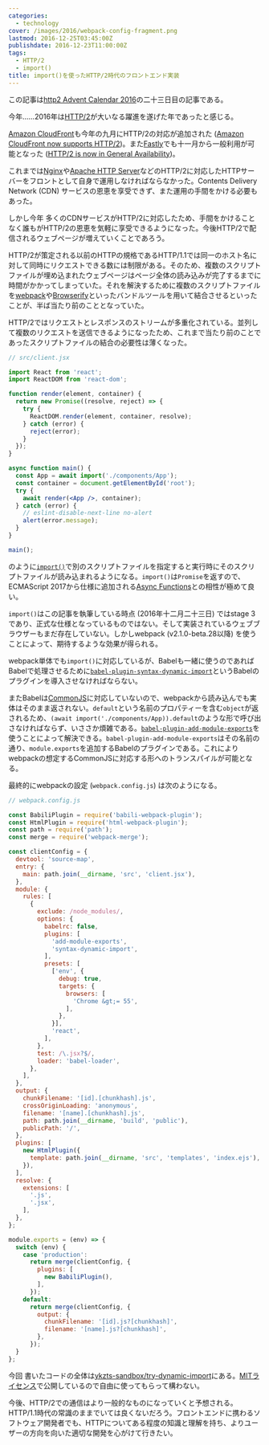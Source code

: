 ```yaml
---
categories:
  - technology
cover: /images/2016/webpack-config-fragment.png
lastmod: 2016-12-25T03:45:00Z
publishdate: 2016-12-23T11:00:00Z
tags:
  - HTTP/2
  - import()
title: import()を使ったHTTP/2時代のフロントエンド実装
---
```


この記事は[http2 Advent Calendar 2016](http://qiita.com/advent-calendar/2016/http2)の二十三日目の記事である。

今年……2016年は[HTTP/2](https://http2.github.io/)が大いなる躍進を遂げた年であったと感じる。

[Amazon CloudFront](https://aws.amazon.com/jp/cloudfront/)も今年の九月にHTTP/2の対応が追加された ([Amazon CloudFront now supports HTTP/2](https://aws.amazon.com/about-aws/whats-new/2016/09/amazon-cloudfront-now-supports-http2/))。また[Fastly](https://www.fastly.com/)でも十一月から一般利用が可能となった ([HTTP/2 is now in General Availability](https://www.fastly.com/blog/http2-now-general-availability))。

これまでは[Nginx](https://nginx.org/)や[Apache HTTP Server](https://httpd.apache.org)などのHTTP/2に対応したHTTPサーバーをフロントとして自身で運用しなければならなかった。Contents Delivery Network (CDN) サービスの恩恵を享受できず、また運用の手間をかける必要もあった。

しかし今年 多くのCDNサービスがHTTP/2に対応したため、手間をかけることなく誰もがHTTP/2の恩恵を気軽に享受できるようになった。今後HTTP/2で配信されるウェブページが増えていくことであろう。

<!--more-->

HTTP/2が策定される以前のHTTPの規格であるHTTP/1.1では同一のホスト名に対して同時にリクエストできる数には制限がある。そのため、複数のスクリプトファイルが埋め込まれたウェブページはページ全体の読み込みが完了するまでに時間がかかってしまっていた。それを解決するために複数のスクリプトファイルを[webpack](https://webpack.js.org/)や[Browserify](http://browserify.org/)といったバンドルツールを用いて結合させるといったことが、半ば当たり前のこととなっていた。

HTTP/2ではリクエストとレスポンスのストリームが多重化されている。並列して複数のリクエストを送信できるようになったため、これまで当たり前のことであったスクリプトファイルの結合の必要性は薄くなった。

```jsx
// src/client.jsx

import React from 'react';
import ReactDOM from 'react-dom';

function render(element, container) {
  return new Promise((resolve, reject) => {
    try {
      ReactDOM.render(element, container, resolve);
    } catch (error) {
      reject(error);
    }
  });
}

async function main() {
  const App = await import('./components/App');
  const container = document.getElementById('root');
  try {
    await render(<App />, container);
  } catch (error) {
    // eslint-disable-next-line no-alert
    alert(error.message);
  }
}

main();
```

のように[`import()`](https://github.com/tc39/proposal-dynamic-import)で別のスクリプトファイルを指定すると実行時にそのスクリプトファイルが読み込まれるようになる。`import()`は`Promise`を返すので、ECMAScript 2017から仕様に追加される[Async Functions](https://tc39.github.io/ecmascript-asyncawait/)との相性が極めて良い。

`import()`はこの記事を執筆している時点 (2016年十二月二十三日) ではstage 3であり、正式な仕様となっているものではない。そして実装されているウェブブラウザーもまだ存在していない。しかしwebpack (v2.1.0-beta.28以降) を使うことによって、期待するような効果が得られる。

webpack単体でも`import()`に対応しているが、Babelも一緒に使うのであればBabelで処理させるために[`babel-plugin-syntax-dynamic-import`](https://www.npmjs.com/package/babel-plugin-syntax-dynamic-import)というBabelのプラグインを導入させなければならない。

またBabelは[CommonJS](http://www.commonjs.org/)に対応していないので、webpackから読み込んでも実体はそのまま返されない。`default`という名前のプロパティーを含む`object`が返されるため、`(await import('./components/App)).default`のような形で呼び出さなければならず、いささか煩雑である。[`babel-plugin-add-module-exports`](https://www.npmjs.com/package/babel-plugin-add-module-exports)を使うことによって解決できる。`babel-plugin-add-module-exports`はその名前の通り、`module.exports`を追加するBabelのプラグインである。これによりwebpackの想定するCommonJSに対応する形へのトランスパイルが可能となる。

最終的にwebpackの設定 (`webpack.config.js`) は次のようになる。

```javascript
// webpack.config.js

const BabiliPlugin = require('babili-webpack-plugin');
const HtmlPlugin = require('html-webpack-plugin');
const path = require('path');
const merge = require('webpack-merge');

const clientConfig = {
  devtool: 'source-map',
  entry: {
    main: path.join(__dirname, 'src', 'client.jsx'),
  },
  module: {
    rules: [
      {
        exclude: /node_modules/,
        options: {
          babelrc: false,
          plugins: [
            'add-module-exports',
            'syntax-dynamic-import',
          ],
          presets: [
            ['env', {
              debug: true,
              targets: {
                browsers: [
                  'Chrome &gt;= 55',
                ],
              },
            }],
            'react',
          ],
        },
        test: /\.jsx?$/,
        loader: 'babel-loader',
      },
    ],
  },
  output: {
    chunkFilename: '[id].[chunkhash].js',
    crossOriginLoading: 'anonymous',
    filename: '[name].[chunkhash].js',
    path: path.join(__dirname, 'build', 'public'),
    publicPath: '/',
  },
  plugins: [
    new HtmlPlugin({
      template: path.join(__dirname, 'src', 'templates', 'index.ejs'),
    }),
  ],
  resolve: {
    extensions: [
      '.js',
      '.jsx',
    ],
  },
};

module.exports = (env) => {
  switch (env) {
    case 'production':
      return merge(clientConfig, {
        plugins: [
          new BabiliPlugin(),
        ],
      });
    default:
      return merge(clientConfig, {
        output: {
          chunkFilename: '[id].js?[chunkhash]',
          filename: '[name].js?[chunkhash]',
        },
      });
  }
};
```

今回 書いたコードの全体は[ykzts-sandbox/try-dynamic-import](https://github.com/ykzts-sandbox/try-dynamic-import)にある。[MITライセンス](https://opensource.org/licenses/MIT)で公開しているので自由に使ってもらって構わない。

今後、HTTP/2での通信はより一般的なものになっていくと予想される。HTTP/1.1時代の常識のままでいては良くないだろう。フロントエンドに携わるソフトウェア開発者でも、HTTPについてある程度の知識と理解を持ち、よりユーザーの方向を向いた適切な開発を心がけて行きたい。
